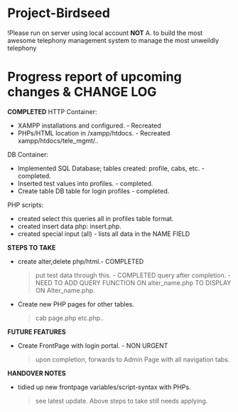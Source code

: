 # Project-Birdseed
!Please run on server using local account **NOT** A.
to build the most awesome telephony management system to manage the most unweildly telephony 

# Progress report of upcoming changes & CHANGE LOG #
**COMPLETED**
HTTP Container:
- XAMPP installations and configured. - Recreated
- PHPs/HTML location in /xampp/htdocs. - Recreated xampp/htdocs/tele_mgmt/..

DB Container:
- Implemented SQL Database; tables created: profile, cabs, etc. - completed.
- Inserted test values into profiles. - completed.
- Create table DB table for login profiles - completed.

PHP scripts:
- created select this queries all in profiles table format.
- created insert data php: insert.php.
- created special input (all) - lists all data in the NAME FIELD

**STEPS TO TAKE**
    
- create alter,delete php/html.- COMPLETED
    > put test data through this. - COMPLETED
    > query after completion. - NEED TO ADD QUERY FUNCTION ON alter_name.php TO DISPLAY ON Alter_name.php.
        
- Create new PHP pages for other tables. 
  > cab page.php
  > etc.php..
 
 
 **FUTURE FEATURES**
- Create FrontPage with login portal. - NON URGENT
  > upon completion, forwards to Admin Page with all navigation tabs.
  
 
**HANDOVER NOTES**
- tidied up new frontpage variables/script-syntax with PHPs.
    > see latest update.
    > Above steps to take still needs applying.
    


